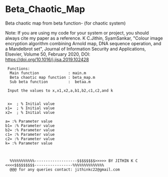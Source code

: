 # Beta_Chaotic_Map

Beta chaotic map from beta function- (for chaotic system)

Note: If you are using my code for your system or project, you should always cite my paper as a reference. K C.Jithin, SyamSankar, "Colour image encryption algorithm combining Arnold map, DNA sequence operation, and a Mandelbrot set", Journal of Information Security and Applications, Elsevier, Volume 50, February 2020, DOI: https://doi.org/10.1016/j.jisa.2019.102428

     Functions:
      Main function             : main.m
      Beta chaotic map function : beta_map.m
      Sub beta function         :  betaa.m
     
     Input the values to x,x1,x2,a,b1,b2,c1,c2,and k


     x=  ; % Initial value
    x1=  ; % Initial value
    x2=  ; % Initial value
    
    a= :% Parameter value
    b1= :% Parameter value
    b2= :% Parameter value
    c1= :% Parameter value
    c2= :% Parameter value
    k= :% Parameter value



      %%%%%%%%%%%-------------------$$$$$$$$>>>>> BY JITHIN K C <<<<$$$$$$$$$-----------------%%%%%%%%%%%%%%
      @@@ for any queries contact: jithinkc22@gmail.com
